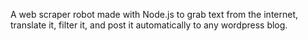 A web scraper robot made with Node.js to grab text from the internet, translate it, filter it, and post it automatically to any wordpress blog.
